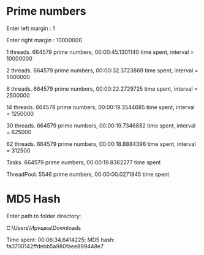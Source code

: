 # Prime numbers


Enter left margin : 1

Enter right margin : 10000000

1 threads. 664579 prime numbers, 00:00:45.1301140 time spent, interval = 10000000

2 threads. 664579 prime numbers, 00:00:32.3723869 time spent, interval = 5000000

6 threads. 664579 prime numbers, 00:00:22.2729725 time spent, interval = 2500000

14 threads. 664579 prime numbers, 00:00:19.3544685 time spent, interval = 1250000

30 threads. 664579 prime numbers, 00:00:19.7346882 time spent, interval = 625000

62 threads. 664579 prime numbers, 00:00:18.8884396 time spent, interval = 312500

Tasks. 664579 prime numbers, 00:00:19.8362277 time spent

ThreadPool. 5546 prime numbers, 00:00:00.0271845 time spent


# MD5 Hash


Enter path to folder directory:

C:\Users\Иришка\Downloads

Time spent: 00:06:34.6414225; MD5 hash: fa0700142ffdebb5a980faee899448e7
